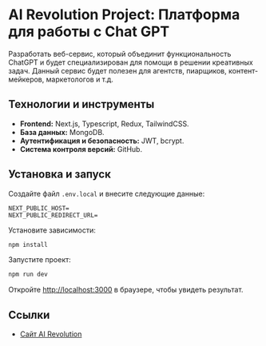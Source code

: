 # AI Revolution Project: Платформа для работы с Chat GPT

Разработать веб-сервис, который объединит функциональность ChatGPT и будет специализирован для помощи в решении креативных задач. Данный сервис будет полезен для агентств, пиарщиков, контент-мейкеров, маркетологов и т.д.

## Технологии и инструменты

- **Frontend:** Next.js, Typescript, Redux, TailwindCSS.
- **База данных:** MongoDB.
- **Аутентификация и безопасность:** JWT, bcrypt.
- **Система контроля версий:** GitHub.

## Установка и запуск

Создайте файл `.env.local` и внесите следующие данные:
```plaintext
NEXT_PUBLIC_HOST=
NEXT_PUBLIC_REDIRECT_URL=
```

Установите зависимости:
```bash
npm install
```

Запустите проект:
```bash
npm run dev
```

Откройте [http://localhost:3000](http://localhost:3000) в браузере, чтобы увидеть результат.

## Ссылки

- [Сайт AI Revolution](https://creacraft.vercel.app/auth/login)

